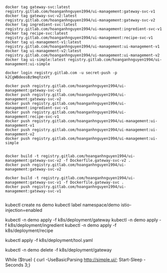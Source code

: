 ```shell

docker tag gateway-svc:latest registry.gitlab.com/hoanganhnguyen1994/ui-management:gateway-svc-v1
docker tag gateway-svc-v2:latest registry.gitlab.com/hoanganhnguyen1994/ui-management:gateway-svc-v2
docker tag ingredient-svc:latest registry.gitlab.com/hoanganhnguyen1994/ui-management:ingredient-svc-v1
docker tag recipe-svc:latest registry.gitlab.com/hoanganhnguyen1994/ui-management:recipe-svc-v1
docker tag ui-management-v1:latest registry.gitlab.com/hoanganhnguyen1994/ui-management:ui-management-v1
docker tag ui-management-v2:latest registry.gitlab.com/hoanganhnguyen1994/ui-management:ui-management-v2
docker tag ui-simple:latest registry.gitlab.com/hoanganhnguyen1994/ui-management:ui-simple

docker login registry.gitlab.com -u secret-push -p k2CgWBdeosBz9mqYzxVt

docker push registry.gitlab.com/hoanganhnguyen1994/ui-management:gateway-svc-v1
docker push registry.gitlab.com/hoanganhnguyen1994/ui-management:gateway-svc-v2
docker push registry.gitlab.com/hoanganhnguyen1994/ui-management:ingredient-svc-v1
docker push registry.gitlab.com/hoanganhnguyen1994/ui-management:recipe-svc-v1
docker push registry.gitlab.com/hoanganhnguyen1994/ui-management:ui-management-v1
docker push registry.gitlab.com/hoanganhnguyen1994/ui-management:ui-management-v2
docker push registry.gitlab.com/hoanganhnguyen1994/ui-management:ui-simple


docker build -t registry.gitlab.com/hoanganhnguyen1994/ui-management:gateway-svc-v2 -f Dockerfile.gateway-svc-v2 .
docker push registry.gitlab.com/hoanganhnguyen1994/ui-management:gateway-svc-v2

docker build -t registry.gitlab.com/hoanganhnguyen1994/ui-management:gateway-svc-v1 -f Dockerfile.gateway-svc .
docker push registry.gitlab.com/hoanganhnguyen1994/ui-management:gateway-svc-v1


```

kubectl create ns demo
kubectl label namespace/demo istio-injection=enabled

kubectl -n demo apply -f k8s/deployment/gateway
kubectl -n demo apply -f k8s/deployment/ingredient
kubectl -n demo apply -f k8s/deployment/recipe

kubectl apply -f k8s/deployment/tool.yaml

kubectl -n demo delete -f k8s/deployment/gateway

While ($true) { curl -UseBasicParsing http://simple.ui/; Start-Sleep -Seconds 3;}
